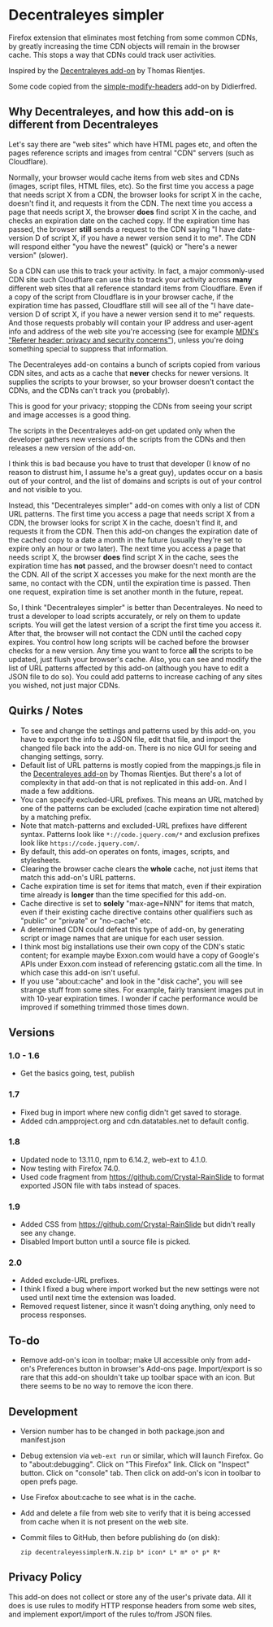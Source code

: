# Decentraleyes simpler

Firefox extension that eliminates most fetching from some common CDNs, by greatly increasing the time CDN objects will remain in the browser cache.  This stops a way that CDNs could track user activities.

Inspired by the [Decentraleyes add-on](https://addons.mozilla.org/en-US/firefox/addon/decentraleyes/ "Decentraleyes add-on") by Thomas Rientjes.

Some code copied from the [simple-modify-headers](https://addons.mozilla.org/en-US/firefox/addon/simple-modify-header/ "simple-modify-headers") add-on by Didierfred.

## Why Decentraleyes, and how this add-on is different from Decentraleyes

Let's say there are "web sites" which have HTML pages etc, and often the pages reference scripts and images from central "CDN" servers (such as Cloudflare).

Normally, your browser would cache items from web sites and CDNs (images, script files, HTML files, etc).  So the first time you access a page that needs script X from a CDN, the browser looks for script X in the cache, doesn't find it, and requests it from the CDN.  The next time you access a page that needs script X, the browser **does** find script X in the cache, and checks an expiration date on the cached copy.  If the expiration time has passed, the browser **still** sends a request to the CDN saying "I have date-version D of script X, if you have a newer version send it to me".  The CDN will respond either "you have the newest" (quick) or "here's a newer version" (slower).

So a CDN can use this to track your activity.  In fact, a major commonly-used CDN site such Cloudflare can use this to track your activity across **many** different web sites that all reference standard items from Cloudflare.  Even if a copy of the script from Cloudflare is in your browser cache, if the expiration time has passed, Cloudflare still will see all of the "I have date-version D of script X, if you have a newer version send it to me" requests.  And those requests probably will contain your IP address and user-agent info and address of the web site you're accessing (see for example
[MDN's "Referer header: privacy and security concerns"](https://developer.mozilla.org/en-US/docs/Web/Security/Referer_header:_privacy_and_security_concerns "MDN's 'Referer header: privacy and security concerns'")), unless you're doing something special to suppress that information.

The Decentraleyes add-on contains a bunch of scripts copied from various CDN sites, and acts as a cache that **never** checks for newer versions.  It supplies the scripts to your browser, so your browser doesn't contact the CDNs, and the CDNs can't track you (probably).

This is good for your privacy; stopping the CDNs from seeing your script and image accesses is a good thing.

The scripts in the Decentraleyes add-on get updated only when the developer gathers new versions of the scripts from the CDNs and then releases a new version of the add-on.

I think this is bad because you have to trust that developer (I know of no reason to distrust him, I assume he's a great guy), updates occur on a basis out of your control, and the list of domains and scripts is out of your control and not visible to you.

Instead, this "Decentraleyes simpler" add-on comes with only a list of CDN URL patterns.  The first time you access a page that needs script X from a CDN, the browser looks for script X in the cache, doesn't find it, and requests it from the CDN.  Then this add-on changes the expiration date of the cached copy to a date a month in the future (usually they're set to expire only an hour or two later).  The next time you access a page that needs script X, the browser **does** find script X in the cache, sees the expiration time has **not** passed, and the browser doesn't need to contact the CDN.  All of the script X accesses you make for the next month are the same, no contact with the CDN, until the expiration time is passed.  Then one request, expiration time is set another month in the future, repeat.

So, I think "Decentraleyes simpler" is better than Decentraleyes.  No need to trust a developer to load scripts accurately, or rely on them to update scripts.  You will get the latest version of a script the first time you access it.  After that, the browser will not contact the CDN until the cached copy expires.  You control how long scripts will be cached before the browser checks for a new version.  Any time you want to force **all** the scripts to be updated, just flush your browser's cache.  Also, you can see and modify the list of URL patterns affected by this add-on (although you have to edit a JSON file to do so).  You could add patterns to increase caching of any sites you wished, not just major CDNs.

## Quirks / Notes
* To see and change the settings and patterns used by this add-on, you have to export the info to a JSON file, edit that file, and import the changed file back into the add-on.  There is no nice GUI for seeing and changing settings, sorry.
* Default list of URL patterns is mostly copied from the mappings.js file in the [Decentraleyes add-on](https://addons.mozilla.org/en-US/firefox/addon/decentraleyes/ "Decentraleyes add-on") by Thomas Rientjes.  But there's a lot of complexity in that add-on that is not replicated in this add-on.  And I made a few additions.
* You can specify excluded-URL prefixes.  This means an URL matched by one of the patterns can be excluded (cache expiration time not altered) by a matching prefix.
* Note that match-patterns and excluded-URL prefixes have different syntax.  Patterns look like `*://code.jquery.com/*` and exclusion prefixes look like `https://code.jquery.com/`.
* By default, this add-on operates on fonts, images, scripts, and stylesheets.
* Clearing the browser cache clears the **whole** cache, not just items that match this add-on's URL patterns.
* Cache expiration time is set for items that match, even if their expiration time already is **longer** than the time specified for this add-on.
* Cache directive is set to **solely** "max-age=NNN" for items that match, even if their existing cache directive contains other qualifiers such as "public" or "private" or "no-cache" etc.
* A determined CDN could defeat this type of add-on, by generating script or image names that are unique for each user session.
* I think most big installations use their own copy of the CDN's static content; for example maybe Exxon.com would have a copy of Google's APIs under Exxon.com instead of referencing gstatic.com all the time.  In which case this add-on isn't useful.
* If you use "about:cache" and look in the "disk cache", you will see strange stuff from some sites.  For example, fairly transient images put in with 10-year expiration times.  I wonder if cache performance would be improved if something trimmed those times down.

## Versions

### 1.0 - 1.6
* Get the basics going, test, publish

### 1.7
* Fixed bug in import where new config didn't get saved to storage.
* Added cdn.ampproject.org and cdn.datatables.net to default config.

### 1.8
* Updated node to 13.11.0, npm to 6.14.2, web-ext to 4.1.0.
* Now testing with Firefox 74.0.
* Used code fragment from https://github.com/Crystal-RainSlide to format exported JSON file with tabs instead of spaces.

### 1.9
* Added CSS from https://github.com/Crystal-RainSlide but didn't really see any change.
* Disabled Import button until a source file is picked.

### 2.0
* Added exclude-URL prefixes.
* I think I fixed a bug where import worked but the new settings were not used until next time the extension was loaded.
* Removed request listener, since it wasn't doing anything, only need to process responses.


## To-do
* Remove add-on's icon in toolbar; make UI accessible only from add-on's Preferences button in browser's Add-ons page.  Import/export is so rare that this add-on shouldn't take up toolbar space with an icon.  But there seems to be no way to remove the icon there.

## Development
* Version number has to be changed in both package.json and manifest.json
* Debug extension via
`web-ext run`
or similar, which will launch Firefox.  Go to "about:debugging".
Click on "This Firefox" link.  Click on "Inspect" button.
Click on "console" tab.  Then click on add-on's icon in toolbar to open prefs page.
* Use Firefox about:cache to see what is in the cache.
* Add and delete a file from web site to verify that it is being accessed from cache when it is not present on the web site.
* Commit files to GitHub, then before publishing do (on disk):

    `zip decentraleyessimplerN.N.zip b* icon* L* m* o* p* R*`

## Privacy Policy

This add-on does not collect or store any of the user's private data.  All it does is use rules to modify HTTP response headers from some web sites, and implement export/import of the rules to/from JSON files.
